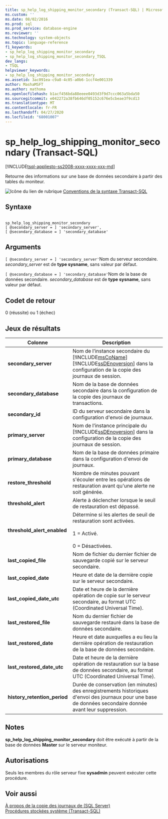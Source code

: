 ```yaml
---
title: sp_help_log_shipping_monitor_secondary (Transact-SQL) | Microsoft Docs
ms.custom: ''
ms.date: 08/02/2016
ms.prod: sql
ms.prod_service: database-engine
ms.reviewer: ''
ms.technology: system-objects
ms.topic: language-reference
f1_keywords:
- sp_help_log_shipping_monitor_secondary
- sp_help_log_shipping_monitor_secondary_TSQL
dev_langs:
- TSQL
helpviewer_keywords:
- sp_help_log_shipping_monitor_secondary
ms.assetid: 3ac091ea-c9a8-4c05-a0b6-1ccf4e001339
author: MashaMSFT
ms.author: mathoma
ms.openlocfilehash: b1acf456bda88eeee0493d3f9d7ccc063a5bda50
ms.sourcegitcommit: e042272a38fb646df05152c676e5cbeae3f9cd13
ms.translationtype: MT
ms.contentlocale: fr-FR
ms.lasthandoff: 04/27/2020
ms.locfileid: "68001007"
---
```

# <a name="sp_help_log_shipping_monitor_secondary-transact-sql"></a>sp_help_log_shipping_monitor_secondary (Transact-SQL)
[!INCLUDE[tsql-appliesto-ss2008-xxxx-xxxx-xxx-md](../../includes/tsql-appliesto-ss2008-xxxx-xxxx-xxx-md.md)]

  Retourne des informations sur une base de données secondaire à partir des tables du moniteur.  
  
 
 ![Icône du lien de rubrique](../../database-engine/configure-windows/media/topic-link.gif "Icône du lien de rubrique") [Conventions de la syntaxe Transact-SQL](../../t-sql/language-elements/transact-sql-syntax-conventions-transact-sql.md)  
  
## <a name="syntax"></a>Syntaxe  
  
```  
  
sp_help_log_shipping_monitor_secondary  
[ @secondary_server = ] 'secondary_server',  
[ @secondary_database = ] 'secondary_database'  
```  
  
## <a name="arguments"></a>Arguments  
`[ @secondary_server = ] 'secondary_server'`Nom du serveur secondaire. *secondary_server* est de **type sysname**, sans valeur par défaut.  
  
`[ @secondary_database = ] 'secondary_database'`Nom de la base de données secondaire. *secondary_database* est de **type sysname**, sans valeur par défaut.  
  
## <a name="return-code-values"></a>Codet de retour  
 0 (réussite) ou 1 (échec)  
  
## <a name="result-sets"></a>Jeux de résultats  
  
|Colonne|Description|  
|------------|-----------------|  
|**secondary_server**|Nom de l’instance secondaire du [!INCLUDE[msCoName](../../includes/msconame-md.md)] [!INCLUDE[ssDEnoversion](../../includes/ssdenoversion-md.md)] dans la configuration de la copie des journaux de session.|  
|**secondary_database**|Nom de la base de données secondaire dans la configuration de la copie des journaux de transactions.|  
|**secondary_id**|ID du serveur secondaire dans la configuration d'envoi de journaux.|  
|**primary_server**|Nom de l’instance principale du [!INCLUDE[ssDEnoversion](../../includes/ssdenoversion-md.md)] dans la configuration de la copie des journaux de session.|  
|**primary_database**|Nom de la base de données primaire dans la configuration d'envoi de journaux.|  
|**restore_threshold**|Nombre de minutes pouvant s'écouler entre les opérations de restauration avant qu'une alerte ne soit générée.|  
|**threshold_alert**|Alerte à déclencher lorsque le seuil de restauration est dépassé.|  
|**threshold_alert_enabled**|Détermine si les alertes de seuil de restauration sont activées.<br /><br /> 1 = Activé.<br /><br /> 0 = Désactivées.|  
|**last_copied_file**|Nom de fichier du dernier fichier de sauvegarde copié sur le serveur secondaire.|  
|**last_copied_date**|Heure et date de la dernière copie sur le serveur secondaire.|  
|**last_copied_date_utc**|Date et heure de la dernière opération de copie sur le serveur secondaire, au format UTC (Coordinated Universal Time).|  
|**last_restored_file**|Nom du dernier fichier de sauvegarde restauré dans la base de données secondaire.|  
|**last_restored_date**|Heure et date auxquelles a eu lieu la dernière opération de restauration de la base de données secondaire.|  
|**last_restored_date_utc**|Date et heure de la dernière opération de restauration sur la base de données secondaire, au format UTC (Coordinated Universal Time).|  
|**history_retention_period**|Durée de conservation (en minutes) des enregistrements historiques d'envoi des journaux pour une base de données secondaire donnée avant leur suppression.|  
  
## <a name="remarks"></a>Notes  
 **sp_help_log_shipping_monitor_secondary** doit être exécuté à partir de la base de données **Master** sur le serveur moniteur.  
  
## <a name="permissions"></a>Autorisations  
 Seuls les membres du rôle serveur fixe **sysadmin** peuvent exécuter cette procédure.  
  
## <a name="see-also"></a>Voir aussi  
 [À propos de la copie des journaux de &#40;SQL Server&#41;](../../database-engine/log-shipping/about-log-shipping-sql-server.md)   
 [Procédures stockées système &#40;Transact-SQL&#41;](../../relational-databases/system-stored-procedures/system-stored-procedures-transact-sql.md)  
  
  
